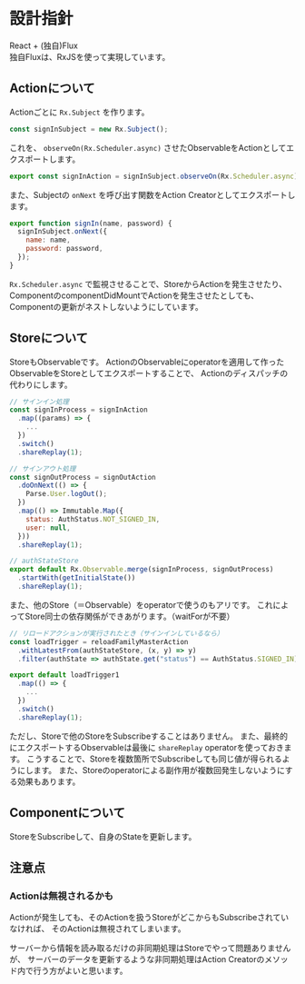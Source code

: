 # 設計指針

React + (独自)Flux  
独自Fluxは、RxJSを使って実現しています。


## Actionについて

Actionごとに `Rx.Subject` を作ります。 

```js
const signInSubject = new Rx.Subject();
```

これを、 `observeOn(Rx.Scheduler.async)` させたObservableをActionとしてエクスポートします。

```js
export const signInAction = signInSubject.observeOn(Rx.Scheduler.async);
```

また、Subjectの `onNext` を呼び出す関数をAction Creatorとしてエクスポートします。

```js
export function signIn(name, password) {
  signInSubject.onNext({
    name: name,
    password: password,
  });
}
```

`Rx.Scheduler.async` で監視させることで、StoreからActionを発生させたり、
ComponentのcomponentDidMountでActionを発生させたとしても、
Componentの更新がネストしないようにしています。


## Storeについて

StoreもObservableです。
ActionのObservableにoperatorを適用して作ったObservableをStoreとしてエクスポートすることで、
Actionのディスパッチの代わりにします。

```js
// サインイン処理
const signInProcess = signInAction
  .map((params) => {
    ...
  })
  .switch()
  .shareReplay(1);

// サインアウト処理
const signOutProcess = signOutAction
  .doOnNext(() => {
    Parse.User.logOut();
  })
  .map(() => Immutable.Map({
    status: AuthStatus.NOT_SIGNED_IN,
    user: null,
  }))
  .shareReplay(1);

// authStateStore
export default Rx.Observable.merge(signInProcess, signOutProcess)
  .startWith(getInitialState())
  .shareReplay(1);
```

また、他のStore（＝Observable）をoperatorで使うのもアリです。
これによってStore同士の依存関係ができあがります。（waitForが不要）

```js
// リロードアクションが実行されたとき（サインインしているなら）
const loadTrigger = reloadFamilyMasterAction
  .withLatestFrom(authStateStore, (x, y) => y)
  .filter(authState => authState.get("status") == AuthStatus.SIGNED_IN);

export default loadTrigger1
  .map(() => {
    ...
  })
  .switch()
  .shareReplay(1);
```

ただし、Storeで他のStoreをSubscribeすることはありません。
また、最終的にエクスポートするObservableは最後に `shareReplay` operatorを使っておきます。
こうすることで、Storeを複数箇所でSubscribeしても同じ値が得られるようにします。
また、Storeのoperatorによる副作用が複数回発生しないようにする効果もあります。


## Componentについて

StoreをSubscribeして、自身のStateを更新します。


## 注意点

### Actionは無視されるかも

Actionが発生しても、そのActionを扱うStoreがどこからもSubscribeされていなければ、
そのActionは無視されてしまいます。

サーバーから情報を読み取るだけの非同期処理はStoreでやって問題ありませんが、
サーバーのデータを更新するような非同期処理はAction Creatorのメソッド内で行う方がよいと思います。

